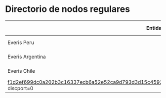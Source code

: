 # Directorio de nodos regulares

| Entidad | Contacto (slack, email, git user...) | Hosting info (Cores/Mem/HDD) | Clave private for * | enode |
| ------- | ------------------------------------ | ---------------------------------- | ------------- | ----- |
| Everis Peru | Adrian Pareja adrian.pareja.abarca@everis.com | Google Cloud (2C/4M/30GB) | lo08q6hV4j6AWmKNmp1YBDqebH+Rh8MaWNYYCUQUklk= | enode://7ef25053e0dcdb938e7ac3c63e73cd1566cd3373dec6affce21ea2eccf4313ddd446129686d713c50437d44394261f8b09c7bf7b77394d177a30f24f756fac5e@35.231.144.67:21000?discport=0 |
| Everis Argentina | Martin Escudero martin.escudero@everis.com | Google Cloud (2C/4M/30GB) | xpQTwOfXL9XTvG8KI1IGbKdmiBdNn7j224dMOCdTB1A= | enode://375c245511dbe1cba3a24253245ce811fbc2332828b63da14ad5b643cfab864f703be954b958f3aac6e21998633d27bc641ade0824c6382e1ec130c5109a3c4d@35.236.85.52:21000?discport=0 |
| Everis Chile | Pablo Pareja pablo.cesar.pareja.herrera@everis.com | Google Cloud (2C/4M/30GB) | mk3csLnwd4DOL+BHmXfypKEZV/rZXR4ygTIgY7B1c1g= | enode://a0d4abc19df236d5e8a917d3f9d927a6bb6b4e5e3954db8c0ab
f1d2ef699dc0a202b3c16337ecb6a52e52ca9d793d3d15c45921fce755981b94e92c56dd7b821@35.227.64.105:21000?discport=0 |

